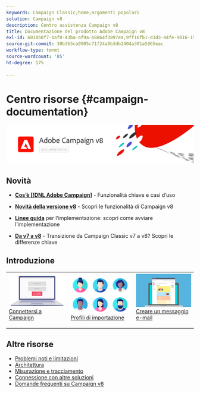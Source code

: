 ```yaml
---
keywords: Campaign Classic;home;argomenti popolari
solution: Campaign v8
description: Centro assistenza Campaign v8
title: Documentazione del prodotto Adobe Campaign v8
exl-id: 6010b0f7-baf0-43ba-af9a-b8864f3897ea,9ff16fb1-d3d3-44fe-9016-15abffdbc74e
source-git-commit: 30b363ca9905c71f24a9b3db2404a301a5965eac
workflow-type: tm+mt
source-wordcount: '85'
ht-degree: 17%

---
```


# Centro risorse {#campaign-documentation}

![](assets/banner-documentationv8.png)

## Novità

* **[Cos’è [!DNL Adobe Campaign]](start/get-started.md)**  - Funzionalità chiave e casi d’uso

* **[Novità della versione v8](start/whats-new.md)**  - Scopri le funzionalità di Campaign v8

* **[Linee guida](start/implement.md)**   per l’implementazione: scopri come avviare l’implementazione

* **[Da v7 a v8](start/capability-matrix.md)**  - Transizione da Campaign Classic v7 a v8? Scopri le differenze chiave

## Introduzione

<table>
<tr>
  <td valign="bottom">
    <a href="start/connect.md">
      <img alt="Connetti" src="start/assets/do-not-localize/login.jpeg"/>
    </a>
    <div>
    <a href="start/connect.md">Connettersi a Campaign</a>
    </div>
    <br>
  </td>

<td valign="bottom">
      <a href="start/import.md">
       <img alt="Importazione" src="start/assets/do-not-localize/profiles.jpeg" />
       </a>
    <div><a href="start/import.md">Profili di importazione</a>
    </div>
    <br>
  </td>
  <td valign="bottom">
    <a href="start/create-message.md">
      <img alt="E-mail" src="start/assets/do-not-localize/email-design.jpeg" />
    </a>
    <div>
    <a href="start/create-message.md">Creare un messaggio e-mail</a>
    </div>
    <br>
  </td>
</tr>
</table>

## Altre risorse

* [Problemi noti e limitazioni](start/known-limitations.md)
* [Architettura](dev/architecture.md)
* [Misurazione e tracciamento](start/reporting.md)
* [Connessione con altre soluzioni](connect/integration.md)
* [Domande frequenti su Campaign v8](start/campaign-faq.md)
